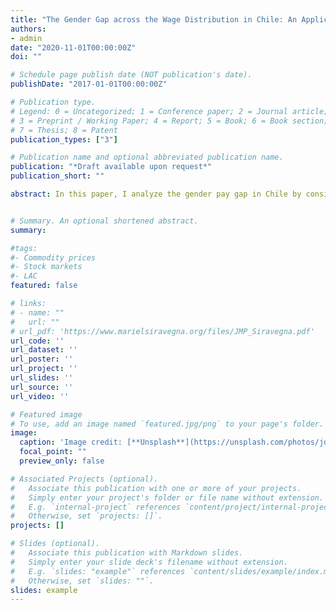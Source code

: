 ```yaml
---
title: "The Gender Gap across the Wage Distribution in Chile: An Application of Copula-Based Methods"
authors:
- admin
date: "2020-11-01T00:00:00Z"
doi: ""

# Schedule page publish date (NOT publication's date).
publishDate: "2017-01-01T00:00:00Z"

# Publication type.
# Legend: 0 = Uncategorized; 1 = Conference paper; 2 = Journal article;
# 3 = Preprint / Working Paper; 4 = Report; 5 = Book; 6 = Book section;
# 7 = Thesis; 8 = Patent
publication_types: ["3"]

# Publication name and optional abbreviated publication name.
publication: "*Draft available upon request*"
publication_short: ""

abstract: In this paper, I analyze the gender pay gap in Chile by considering two main issues heterogeneity across wage distribution and selection into the labor force. I apply a quantile regression technique and correct for sample selection using a copula-based methodology. My results highlight the importance of heterogeneous effects and selective participation in gender pay gaps. If men’s and women’s rates of employment were equal, the gap would be approximately 30 percentage points larger in all quantiles. My analysis reveals that the gender wage gap oscillates between 25 and 35 log points at the bottom half of the hourly wage distribution but increases to approximately 50 log points in the upper quantiles, evidencing a glass ceiling effect. Finally, I decompose the gender pay gap into structural and composition effects, concluding that the gap is explained mainly by differences in rewards for observable labor market characteristics and not by differences in the distribution of those characteristics.


# Summary. An optional shortened abstract.
summary: 

#tags:
#- Commodity prices
#- Stock markets
#- LAC
featured: false

# links:
# - name: ""
#   url: ""
# url_pdf: 'https://www.marielsiravegna.org/files/JMP_Siravegna.pdf'
url_code: ''
url_dataset: ''
url_poster: ''
url_project: ''
url_slides: ''
url_source: ''
url_video: ''

# Featured image
# To use, add an image named `featured.jpg/png` to your page's folder. 
image:
  caption: 'Image credit: [**Unsplash**](https://unsplash.com/photos/jdD8gXaTZsc)'
  focal_point: ""
  preview_only: false

# Associated Projects (optional).
#   Associate this publication with one or more of your projects.
#   Simply enter your project's folder or file name without extension.
#   E.g. `internal-project` references `content/project/internal-project/index.md`.
#   Otherwise, set `projects: []`.
projects: []

# Slides (optional).
#   Associate this publication with Markdown slides.
#   Simply enter your slide deck's filename without extension.
#   E.g. `slides: "example"` references `content/slides/example/index.md`.
#   Otherwise, set `slides: ""`.
slides: example
---
```

